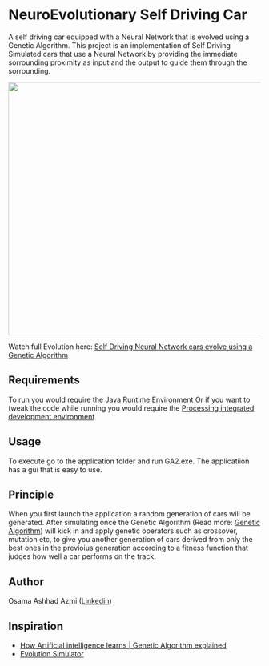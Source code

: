  # NeuroEvolutionary Self Driving Car
A self driving car equipped with a Neural Network that is evolved using a Genetic Algorithm.
This project is an implementation of Self Driving Simulated cars that use a Neural Network by providing the immediate sorrounding proximity as input and the output to guide them through the sorrounding.

<img src="https://user-images.githubusercontent.com/34769156/44947200-36bb4400-ae27-11e8-83d7-47424ba8de4b.gif" width="900" height="506" />

Watch full Evolution here: [Self Driving Neural Network cars evolve using a Genetic Algorithm](https://www.youtube.com/watch?v=Y0UHduAtXes)

## Requirements
To run you would require the [Java Runtime Environment](http://www.oracle.com/technetwork/java/javase/downloads/index.html)
Or if you want to tweak the code while running you would require the [Processing integrated development environment](https://processing.org/download/)

## Usage
To execute go to the application folder and run GA2.exe. The applicatiion has a gui that is easy to use.

## Principle
When you first launch the application a random generation of cars will be generated. After simulating once the Genetic Algorithm (Read more: [Genetic Algorithm](https://en.wikipedia.org/wiki/Genetic_algorithm)) will kick in and apply genetic operators such as crossover, mutation etc, to give you another generation of cars derived from only the best ones in the previoius generation according to a fitness function that judges how well a car performs on the track.

## Author
Osama Ashhad Azmi ([Linkedin](https://www.linkedin.com/in/osama-azmi-a4b033162/))

## Inspiration
* [How Artificial intelligence learns | Genetic Algorithm explained](https://www.youtube.com/watch?v=VnwjxityDLQ)
* [Evolution Simulator](https://www.youtube.com/watch?v=GOFws_hhZs8)
